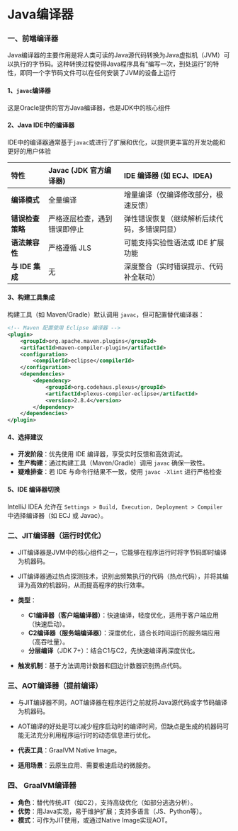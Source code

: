 # Java编译器

### 一、前端编译器

Java编译器的主要作用是将人类可读的Java源代码转换为Java虚拟机（JVM）可以执行的字节码。这种转换过程使得Java程序具有“编写一次，到处运行”的特性，即同一个字节码文件可以在任何安装了JVM的设备上运行

#### 1、`javac`编译器

这是Oracle提供的官方Java编译器，也是JDK中的核心组件



#### 2、Java IDE中的编译器

IDE中的编译器通常基于`javac`或进行了扩展和优化，以提供更丰富的开发功能和更好的用户体验



| **特性**         | **Javac** (JDK 官方编译器)   | **IDE 编译器** (如 ECJ、IDEA)                |
| :--------------- | :--------------------------- | :------------------------------------------- |
| **编译模式**     | 全量编译                     | 增量编译（仅编译修改部分，极速反馈）         |
| **错误检查策略** | 严格逐层检查，遇到错误即停止 | 弹性错误恢复（继续解析后续代码，多错误同显） |
| **语法兼容性**   | 严格遵循 JLS                 | 可能支持实验性语法或 IDE 扩展功能            |
| **与 IDE 集成**  | 无                           | 深度整合（实时错误提示、代码补全联动）       |

#### **3、构建工具集成**

构建工具（如 Maven/Gradle）默认调用 `javac`，但可配置替代编译器：

```xml
<!-- Maven 配置使用 Eclipse 编译器 -->
<plugin>
    <groupId>org.apache.maven.plugins</groupId>
    <artifactId>maven-compiler-plugin</artifactId>
    <configuration>
        <compilerId>eclipse</compilerId>
    </configuration>
    <dependencies>
        <dependency>
            <groupId>org.codehaus.plexus</groupId>
            <artifactId>plexus-compiler-eclipse</artifactId>
            <version>2.8.4</version>
        </dependency>
    </dependencies>
</plugin>
```



#### 4、**选择建议**

- **开发阶段**：优先使用 IDE 编译器，享受实时反馈和高效调试。
- **生产构建**：通过构建工具（Maven/Gradle）调用 `javac` 确保一致性。
- **疑难排查**：若 IDE 与命令行结果不一致，使用 `javac -Xlint` 进行严格检查



#### 5、**IDE 编译器切换**

IntelliJ IDEA 允许在 `Settings > Build, Execution, Deployment > Compiler` 中选择编译器（如 ECJ 或 Javac）。





### 二、**JIT编译器（运行时优化）**

- JIT编译器是JVM中的核心组件之一，它能够在程序运行时将字节码即时编译为机器码。
- JIT编译器通过热点探测技术，识别出频繁执行的代码（热点代码），并将其编译为高效的机器码，从而提高程序的执行效率。

- **类型**：
  - **C1编译器（客户端编译器）**：快速编译，轻度优化，适用于客户端应用（快速启动）。
  - **C2编译器（服务端编译器）**：深度优化，适合长时间运行的服务端应用（高吞吐量）。
  - **分层编译**（JDK 7+）：结合C1与C2，先快速编译再深度优化。
- **触发机制**：基于方法调用计数器和回边计数器识别热点代码。





### 三、**AOT编译器（提前编译）**

- 与JIT编译器不同，AOT编译器在程序运行之前就将Java源代码或字节码编译为机器码。
- AOT编译的好处是可以减少程序启动时的编译时间，但缺点是生成的机器码可能无法充分利用程序运行时的动态信息进行优化。

- **代表工具**：GraalVM Native Image。

- **适用场景**：云原生应用、需要极速启动的微服务。



### 四、 **GraalVM编译器**

- **角色**：替代传统JIT（如C2），支持高级优化（如部分逃逸分析）。
- **优势**：用Java实现，易于维护扩展；支持多语言（JS、Python等）。
- **模式**：可作为JIT使用，或通过Native Image实现AOT。
